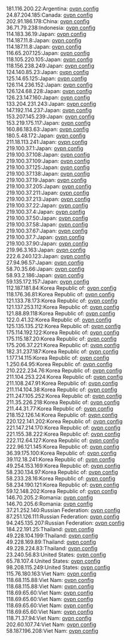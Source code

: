 181.116.200.22:Argentina: [ovpn config](vpn/181_116_200_22.ovpn)  
24.87.204.185:Canada: [ovpn config](vpn/24_87_204_185.ovpn)  
202.91.186.178:China: [ovpn config](vpn/202_91_186_178.ovpn)  
36.71.79.238:Indonesia: [ovpn config](vpn/36_71_79_238.ovpn)  
114.183.36.19:Japan: [ovpn config](vpn/114_183_36_19.ovpn)  
114.187.11.8:Japan: [ovpn config](vpn/114_187_11_8.ovpn)  
114.187.11.8:Japan: [ovpn config](vpn/114_187_11_8.ovpn)  
116.65.207.125:Japan: [ovpn config](vpn/116_65_207_125.ovpn)  
118.105.220.105:Japan: [ovpn config](vpn/118_105_220_105.ovpn)  
118.156.238.249:Japan: [ovpn config](vpn/118_156_238_249.ovpn)  
124.140.85.23:Japan: [ovpn config](vpn/124_140_85_23.ovpn)  
125.14.65.125:Japan: [ovpn config](vpn/125_14_65_125.ovpn)  
126.114.236.152:Japan: [ovpn config](vpn/126_114_236_152.ovpn)  
126.124.68.228:Japan: [ovpn config](vpn/126_124_68_228.ovpn)  
126.23.147.160:Japan: [ovpn config](vpn/126_23_147_160.ovpn)  
133.204.231.243:Japan: [ovpn config](vpn/133_204_231_243.ovpn)  
147.192.114.237:Japan: [ovpn config](vpn/147_192_114_237.ovpn)  
153.207.145.239:Japan: [ovpn config](vpn/153_207_145_239.ovpn)  
153.219.175.117:Japan: [ovpn config](vpn/153_219_175_117.ovpn)  
160.86.183.63:Japan: [ovpn config](vpn/160_86_183_63.ovpn)  
180.5.48.172:Japan: [ovpn config](vpn/180_5_48_172.ovpn)  
211.18.113.241:Japan: [ovpn config](vpn/211_18_113_241.ovpn)  
219.100.37.1:Japan: [ovpn config](vpn/219_100_37_1.ovpn)  
219.100.37.108:Japan: [ovpn config](vpn/219_100_37_108.ovpn)  
219.100.37.109:Japan: [ovpn config](vpn/219_100_37_109.ovpn)  
219.100.37.125:Japan: [ovpn config](vpn/219_100_37_125.ovpn)  
219.100.37.138:Japan: [ovpn config](vpn/219_100_37_138.ovpn)  
219.100.37.19:Japan: [ovpn config](vpn/219_100_37_19.ovpn)  
219.100.37.205:Japan: [ovpn config](vpn/219_100_37_205.ovpn)  
219.100.37.211:Japan: [ovpn config](vpn/219_100_37_211.ovpn)  
219.100.37.213:Japan: [ovpn config](vpn/219_100_37_213.ovpn)  
219.100.37.22:Japan: [ovpn config](vpn/219_100_37_22.ovpn)  
219.100.37.4:Japan: [ovpn config](vpn/219_100_37_4.ovpn)  
219.100.37.50:Japan: [ovpn config](vpn/219_100_37_50.ovpn)  
219.100.37.58:Japan: [ovpn config](vpn/219_100_37_58.ovpn)  
219.100.37.67:Japan: [ovpn config](vpn/219_100_37_67.ovpn)  
219.100.37.7:Japan: [ovpn config](vpn/219_100_37_7.ovpn)  
219.100.37.90:Japan: [ovpn config](vpn/219_100_37_90.ovpn)  
219.96.3.163:Japan: [ovpn config](vpn/219_96_3_163.ovpn)  
222.6.240.123:Japan: [ovpn config](vpn/222_6_240_123.ovpn)  
27.94.96.57:Japan: [ovpn config](vpn/27_94_96_57.ovpn)  
58.70.35.66:Japan: [ovpn config](vpn/58_70_35_66.ovpn)  
58.93.2.186:Japan: [ovpn config](vpn/58_93_2_186.ovpn)  
59.135.172.157:Japan: [ovpn config](vpn/59_135_172_157.ovpn)  
112.187.181.84:Korea Republic of: [ovpn config](vpn/112_187_181_84.ovpn)  
118.176.36.81:Korea Republic of: [ovpn config](vpn/118_176_36_81.ovpn)  
121.133.78.173:Korea Republic of: [ovpn config](vpn/121_133_78_173.ovpn)  
121.137.253.112:Korea Republic of: [ovpn config](vpn/121_137_253_112.ovpn)  
121.88.89.118:Korea Republic of: [ovpn config](vpn/121_88_89_118.ovpn)  
122.0.41.32:Korea Republic of: [ovpn config](vpn/122_0_41_32.ovpn)  
125.135.135.212:Korea Republic of: [ovpn config](vpn/125_135_135_212.ovpn)  
175.114.192.122:Korea Republic of: [ovpn config](vpn/175_114_192_122.ovpn)  
175.115.187.20:Korea Republic of: [ovpn config](vpn/175_115_187_20.ovpn)  
175.206.37.221:Korea Republic of: [ovpn config](vpn/175_206_37_221.ovpn)  
182.31.237.187:Korea Republic of: [ovpn config](vpn/182_31_237_187.ovpn)  
1.177.14.115:Korea Republic of: [ovpn config](vpn/1_177_14_115.ovpn)  
1.250.64.95:Korea Republic of: [ovpn config](vpn/1_250_64_95.ovpn)  
210.222.234.76:Korea Republic of: [ovpn config](vpn/210_222_234_76.ovpn)  
211.104.253.224:Korea Republic of: [ovpn config](vpn/211_104_253_224.ovpn)  
211.108.247.91:Korea Republic of: [ovpn config](vpn/211_108_247_91.ovpn)  
211.114.104.38:Korea Republic of: [ovpn config](vpn/211_114_104_38.ovpn)  
211.247.105.252:Korea Republic of: [ovpn config](vpn/211_247_105_252.ovpn)  
211.35.226.218:Korea Republic of: [ovpn config](vpn/211_35_226_218.ovpn)  
211.44.31.77:Korea Republic of: [ovpn config](vpn/211_44_31_77.ovpn)  
218.152.126.14:Korea Republic of: [ovpn config](vpn/218_152_126_14.ovpn)  
220.122.141.202:Korea Republic of: [ovpn config](vpn/220_122_141_202.ovpn)  
221.147.214.170:Korea Republic of: [ovpn config](vpn/221_147_214_170.ovpn)  
221.155.38.222:Korea Republic of: [ovpn config](vpn/221_155_38_222.ovpn)  
222.112.64.127:Korea Republic of: [ovpn config](vpn/222_112_64_127.ovpn)  
222.96.121.145:Korea Republic of: [ovpn config](vpn/222_96_121_145.ovpn)  
36.39.175.100:Korea Republic of: [ovpn config](vpn/36_39_175_100.ovpn)  
39.112.18.241:Korea Republic of: [ovpn config](vpn/39_112_18_241.ovpn)  
49.254.153.169:Korea Republic of: [ovpn config](vpn/49_254_153_169.ovpn)  
58.230.134.97:Korea Republic of: [ovpn config](vpn/58_230_134_97.ovpn)  
58.233.28.16:Korea Republic of: [ovpn config](vpn/58_233_28_16.ovpn)  
58.234.190.121:Korea Republic of: [ovpn config](vpn/58_234_190_121.ovpn)  
59.12.148.202:Korea Republic of: [ovpn config](vpn/59_12_148_202.ovpn)  
146.70.205.2:Romania: [ovpn config](vpn/146_70_205_2.ovpn)  
146.70.205.6:Romania: [ovpn config](vpn/146_70_205_6.ovpn)  
37.21.252.140:Russian Federation: [ovpn config](vpn/37_21_252_140.ovpn)  
87.251.126.111:Russian Federation: [ovpn config](vpn/87_251_126_111.ovpn)  
94.245.135.207:Russian Federation: [ovpn config](vpn/94_245_135_207.ovpn)  
184.22.191.25:Thailand: [ovpn config](vpn/184_22_191_25.ovpn)  
49.228.104.199:Thailand: [ovpn config](vpn/49_228_104_199.ovpn)  
49.228.169.89:Thailand: [ovpn config](vpn/49_228_169_89.ovpn)  
49.228.224.83:Thailand: [ovpn config](vpn/49_228_224_83.ovpn)  
23.240.56.83:United States: [ovpn config](vpn/23_240_56_83.ovpn)  
65.78.107.4:United States: [ovpn config](vpn/65_78_107_4.ovpn)  
98.208.115.249:United States: [ovpn config](vpn/98_208_115_249.ovpn)  
115.76.180.163:Viet Nam: [ovpn config](vpn/115_76_180_163.ovpn)  
118.68.115.88:Viet Nam: [ovpn config](vpn/118_68_115_88.ovpn)  
118.68.115.88:Viet Nam: [ovpn config](vpn/118_68_115_88.ovpn)  
118.69.65.60:Viet Nam: [ovpn config](vpn/118_69_65_60.ovpn)  
118.69.65.60:Viet Nam: [ovpn config](vpn/118_69_65_60.ovpn)  
118.69.65.60:Viet Nam: [ovpn config](vpn/118_69_65_60.ovpn)  
118.69.65.60:Viet Nam: [ovpn config](vpn/118_69_65_60.ovpn)  
118.71.37.94:Viet Nam: [ovpn config](vpn/118_71_37_94.ovpn)  
202.60.107.74:Viet Nam: [ovpn config](vpn/202_60_107_74.ovpn)  
58.187.196.208:Viet Nam: [ovpn config](vpn/58_187_196_208.ovpn)  
